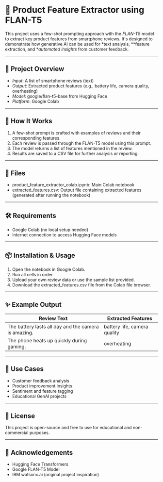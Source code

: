 # 📱 Product Feature Extractor using FLAN-T5

This project uses a few-shot prompting approach with the *FLAN-T5* model to extract key product features from smartphone reviews. It's designed to demonstrate how generative AI can be used for *text analysis, **feature extraction, and **automated insights* from customer feedback.

---

## 🚀 Project Overview

- *Input*: A list of smartphone reviews (text)
- *Output*: Extracted product features (e.g., battery life, camera quality, overheating)
- *Model*: google/flan-t5-base from Hugging Face
- *Platform*: Google Colab

---

## 🧠 How It Works

1. A few-shot prompt is crafted with examples of reviews and their corresponding features.
2. Each review is passed through the FLAN-T5 model using this prompt.
3. The model returns a list of features mentioned in the review.
4. Results are saved to a CSV file for further analysis or reporting.

---

## 📂 Files

- product_feature_extractor_colab.ipynb: Main Colab notebook
- extracted_features.csv: Output file containing extracted features (generated after running the notebook)

---

## 🛠 Requirements

- Google Colab (no local setup needed)
- Internet connection to access Hugging Face models

---

## 📦 Installation & Usage

1. Open the notebook in Google Colab.
2. Run all cells in order.
3. Upload your own review data or use the sample list provided.
4. Download the extracted_features.csv file from the Colab file browser.

---

## ✨ Example Output

| Review Text                                              | Extracted Features           |
|----------------------------------------------------------|------------------------------|
| The battery lasts all day and the camera is amazing.     | battery life, camera quality |
| The phone heats up quickly during gaming.                | overheating                  |

---

## 📌 Use Cases

- Customer feedback analysis
- Product improvement insights
- Sentiment and feature tagging
- Educational GenAI projects

---

## 📄 License

This project is open-source and free to use for educational and non-commercial purposes.

---

## 🙌 Acknowledgements

- Hugging Face Transformers
- Google FLAN-T5 Model
- IBM watsonx.ai (original project inspiration)
